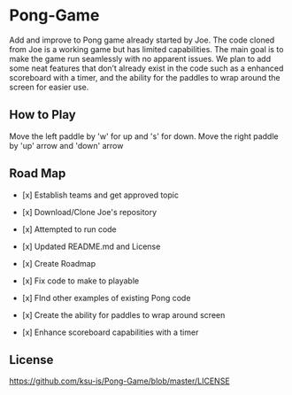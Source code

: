 # Pong-Game
Add and improve to Pong game already started by Joe. The code cloned from Joe is a working game but has limited capabilities.
The main goal is to make the game run seamlessly with no apparent issues.  We plan to add some neat features that don’t already exist in the code such as a enhanced scoreboard with a timer, and the ability for the paddles to wrap around the screen for easier use. 

## How to Play
Move the left paddle by 'w' for up and 's' for down. Move the right paddle by 'up' arrow and 'down' arrow
## Road Map
* <p>[x] Establish teams and get approved topic</p>
* <p>[x] Download/Clone Joe's repository</p> 
* <p>[x] Attempted to run code</p>
* <p>[x] Updated README.md and License</p>
* <p>[x] Create Roadmap</p>
* <p>[x] Fix code to make to playable</p>
* <p>[x] FInd other examples of existing Pong code</p>
* <p>[x] Create the ability for paddles to wrap around screen</p>
* <p>[x] Enhance scoreboard capabilities with a timer</p>
## License 
https://github.com/ksu-is/Pong-Game/blob/master/LICENSE

